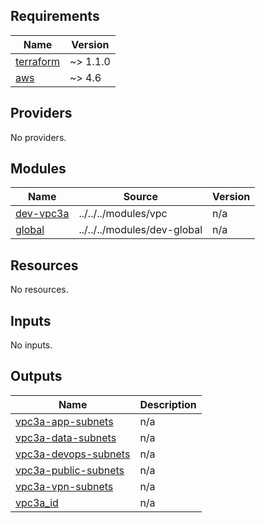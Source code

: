<!-- BEGIN_TF_DOCS -->
## Requirements

| Name | Version |
|------|---------|
| <a name="requirement_terraform"></a> [terraform](#requirement\_terraform) | ~> 1.1.0 |
| <a name="requirement_aws"></a> [aws](#requirement\_aws) | ~> 4.6 |

## Providers

No providers.

## Modules

| Name | Source | Version |
|------|--------|---------|
| <a name="module_dev-vpc3a"></a> [dev-vpc3a](#module\_dev-vpc3a) | ../../../modules/vpc | n/a |
| <a name="module_global"></a> [global](#module\_global) | ../../../modules/dev-global | n/a |

## Resources

No resources.

## Inputs

No inputs.

## Outputs

| Name | Description |
|------|-------------|
| <a name="output_vpc3a-app-subnets"></a> [vpc3a-app-subnets](#output\_vpc3a-app-subnets) | n/a |
| <a name="output_vpc3a-data-subnets"></a> [vpc3a-data-subnets](#output\_vpc3a-data-subnets) | n/a |
| <a name="output_vpc3a-devops-subnets"></a> [vpc3a-devops-subnets](#output\_vpc3a-devops-subnets) | n/a |
| <a name="output_vpc3a-public-subnets"></a> [vpc3a-public-subnets](#output\_vpc3a-public-subnets) | n/a |
| <a name="output_vpc3a-vpn-subnets"></a> [vpc3a-vpn-subnets](#output\_vpc3a-vpn-subnets) | n/a |
| <a name="output_vpc3a_id"></a> [vpc3a\_id](#output\_vpc3a\_id) | n/a |
<!-- END_TF_DOCS -->